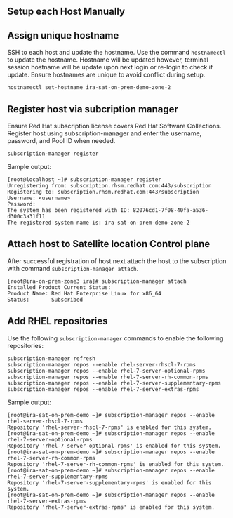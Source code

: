## Setup each Host Manually

## Assign unique hostname

SSH to each host and update the hostname. Use the command `hostnamectl` to update the hostname. Hostname will be updated however, terminal session hostname will be update upon next login or re-login to check if update. Ensure hostnames are unique to avoid conflict during setup.

```shell
hostnamectl set-hostname ira-sat-on-prem-demo-zone-2
```

## Register host via subcription manager

Ensure Red Hat subscription license covers Red Hat Software Collections.  Register host using subscription-manager and enter the username, password, and Pool ID when needed.

```
subscription-manager register
```

Sample output:

```shell
[root@localhost ~]# subscription-manager register 
Unregistering from: subscription.rhsm.redhat.com:443/subscription
Registering to: subscription.rhsm.redhat.com:443/subscription
Username: <username>
Password: 
The system has been registered with ID: 82076cd1-7f08-40fa-a536-d300c3a31f11
The registered system name is: ira-sat-on-prem-demo-zone-2
```

## Attach host to Satellite location Control plane

After successful registration of host next attach the host to the subscription with command `subscription-manager attach`.

```shell
[root@ira-on-prem-zone3 ira]# subscription-manager attach 
Installed Product Current Status:
Product Name: Red Hat Enterprise Linux for x86_64
Status:       Subscribed
```

## Add RHEL repositories

Use the following `subscription-manager` commands to enable the following repositories:

```shell
subscription-manager refresh
subscription-manager repos --enable rhel-server-rhscl-7-rpms
subscription-manager repos --enable rhel-7-server-optional-rpms
subscription-manager repos --enable rhel-7-server-rh-common-rpms
subscription-manager repos --enable rhel-7-server-supplementary-rpms
subscription-manager repos --enable rhel-7-server-extras-rpms
```

Sample output:

```shell
[root@ira-sat-on-prem-demo ~]# subscription-manager repos --enable rhel-server-rhscl-7-rpms
Repository 'rhel-server-rhscl-7-rpms' is enabled for this system.
[root@ira-sat-on-prem-demo ~]# subscription-manager repos --enable rhel-7-server-optional-rpms
Repository 'rhel-7-server-optional-rpms' is enabled for this system.
[root@ira-sat-on-prem-demo ~]# subscription-manager repos --enable rhel-7-server-rh-common-rpms
Repository 'rhel-7-server-rh-common-rpms' is enabled for this system.
[root@ira-sat-on-prem-demo ~]# subscription-manager repos --enable rhel-7-server-supplementary-rpms
Repository 'rhel-7-server-supplementary-rpms' is enabled for this system.
[root@ira-sat-on-prem-demo ~]# subscription-manager repos --enable rhel-7-server-extras-rpms
Repository 'rhel-7-server-extras-rpms' is enabled for this system.
```


